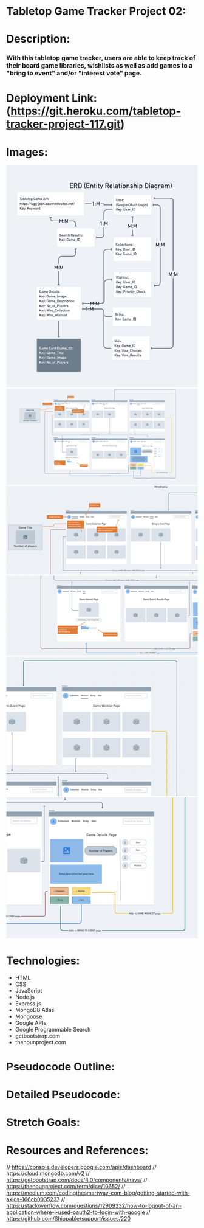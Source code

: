 # Tabletop Game Tracker Project 02:

# Description:
### With this tabletop game tracker, users are able to keep track of their board game libraries, wishlists as well as add games to a "bring to event" and/or "interest vote" page.

# Deployment Link: (https://git.heroku.com/tabletop-tracker-project-117.git)

# Images:
![Tabletop Game Tracker Project ERD](public/images/readme/erd.png)
![Tabletop Game Tracker Project Wireframe](public/images/readme/wire01.png)
![Tabletop Game Tracker Project Wireframe](public/images/readme/wire02.png)
![Tabletop Game Tracker Project Wireframe](public/images/readme/wire03.png)
![Tabletop Game Tracker Project Wireframe](public/images/readme/wire04.png)
![Tabletop Game Tracker Project Wireframe](public/images/readme/wire05.png)

# Technologies:
- HTML
- CSS
- JavaScript
- Node.js
- Express.js
- MongoDB Atlas
- Mongoose
- Google APIs
- Google Programmable Search
- getbootstrap.com
- thenounproject.com

# Pseudocode Outline:


# Detailed Pseudocode:
>

# Stretch Goals:
>

# Resources and References:
// https://console.developers.google.com/apis/dashboard
// https://cloud.mongodb.com/v2
// https://getbootstrap.com/docs/4.0/components/navs/
// https://thenounproject.com/term/dice/10652/
// https://medium.com/codingthesmartway-com-blog/getting-started-with-axios-166cb0035237
// https://stackoverflow.com/questions/12909332/how-to-logout-of-an-application-where-i-used-oauth2-to-login-with-google
// https://github.com/Shippable/support/issues/220